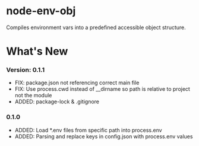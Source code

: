 # node-env-obj
Compiles environment vars into a predefined accessible object structure.

# What's New

### Version: 0.1.1
- FIX: package.json not referencing correct main file
- FIX: Use process.cwd instead of __dirname so path is relative to project not the module
- ADDED: package-lock & .gitignore

### 0.1.0
- ADDED: Load *.env files from specific path into process.env
- ADDED: Parsing and replace keys in config.json with process.env values